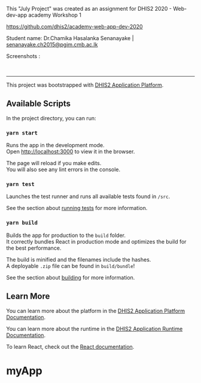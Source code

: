 This "July Project" was created as an assignment for DHIS2 2020 - Web-dev-app academy Workshop 1

https://github.com/dhis2/academy-web-app-dev-2020

Student name: Dr.Chamika Hasalanka Senanayake | senanayake.ch2015@pgim.cmb.ac.lk

Screenshots :

<img src="http://www.slchaem.lk/web-app/1.png" alt=""/>
<img src="http://www.slchaem.lk/web-app/2.png" alt=""/>
<img src="http://www.slchaem.lk/web-app/3.png" alt=""/>
<img src="http://www.slchaem.lk/web-app/4.png" alt=""/>
<img src="http://www.slchaem.lk/web-app/5.png" alt=""/>



---------------------------------------------------------------------------------------------------------

This project was bootstrapped with [DHIS2 Application Platform](https://github.com/dhis2/app-platform).

## Available Scripts

In the project directory, you can run:

### `yarn start`

Runs the app in the development mode.<br />
Open [http://localhost:3000](http://localhost:3000) to view it in the browser.

The page will reload if you make edits.<br />
You will also see any lint errors in the console.

### `yarn test`

Launches the test runner and runs all available tests found in `/src`.<br />

See the section about [running tests](https://platform.dhis2.nu/#/scripts/test) for more information.

### `yarn build`

Builds the app for production to the `build` folder.<br />
It correctly bundles React in production mode and optimizes the build for the best performance.

The build is minified and the filenames include the hashes.<br />
A deployable `.zip` file can be found in `build/bundle`!

See the section about [building](https://platform.dhis2.nu/#/scripts/build) for more information.

## Learn More

You can learn more about the platform in the [DHIS2 Application Platform Documentation](https://platform.dhis2.nu/).

You can learn more about the runtime in the [DHIS2 Application Runtime Documentation](https://runtime.dhis2.nu/).

To learn React, check out the [React documentation](https://reactjs.org/).
# myApp
